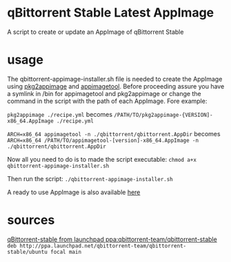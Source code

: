 # qBittorrent Stable Latest AppImage
A script to create or update an AppImage of qBittorrent Stable

# usage
The qbittorrent-appimage-installer.sh file is needed to create the AppImage using [pkg2appimage](https://github.com/AppImage/pkg2appimage) and [appimagetool](https://github.com/AppImage/AppImageKit). Before proceeding assure you have a symlink in /bin for appimagetool and pkg2appimage or change the command in the script with the path of each AppImage. Fore example:

`pkg2appimage ./recipe.yml`
becomes
`/PATH/TO/pkg2appimage-{VERSION]-x86_64.AppImage ./recipe.yml`

`ARCH=x86_64 appimagetool -n ./qbittorrent/qbittorrent.AppDir`
becomes
`ARCH=x86_64 /PATH/TO/appimagetool-[version]-x86_64.AppImage -n ./qbittorrent/qbittorrent.AppDir`

Now all you need to do is to made the script executable:
`chmod a+x qbittorrent-appimage-installer.sh`

Then run the script:
`./qbittorrent-appimage-installer.sh`

A ready to use AppImage is also available [here](https://github.com/ivan-hc/qbittorrent-latest-appimage/releases)

# sources
[qBittorrent-stable from launchpad ppa:qbittorrent-team/qbittorrent-stable](https://launchpad.net/~qbittorrent-team/+archive/ubuntu/qbittorrent-stable)
`deb http://ppa.launchpad.net/qbittorrent-team/qbittorrent-stable/ubuntu focal main`
